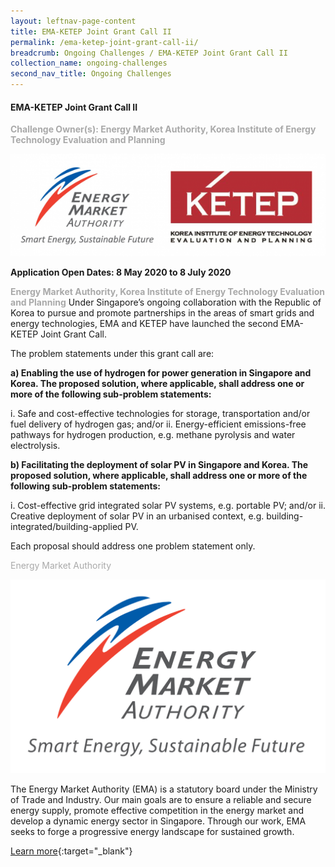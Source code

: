 ```yaml
---
layout: leftnav-page-content
title: EMA-KETEP Joint Grant Call II
permalink: /ema-ketep-joint-grant-call-ii/
breadcrumb: Ongoing Challenges / EMA-KETEP Joint Grant Call II
collection_name: ongoing-challenges
second_nav_title: Ongoing Challenges
---
```


#### EMA-KETEP Joint Grant Call II

<font color="#a9a9a9"><b>Challenge Owner(s): Energy Market Authority, Korea Institute of Energy Technology Evaluation and Planning</b></font>

![1](/images/ongoing-challenges/EMA-Ketep.png)


**Application Open Dates: 8 May 2020 to 8 July 2020**<br>

<font color=" #a9a9a9"><b>Energy Market Authority, Korea Institute of Energy Technology Evaluation and Planning</b></font>
Under Singapore’s ongoing collaboration with the Republic of Korea to pursue and promote partnerships in the areas of smart grids and energy technologies, EMA and KETEP have launched the second EMA-KETEP Joint Grant Call. 

The problem statements under this grant call are: 

<b>a)	Enabling the use of hydrogen for power generation in Singapore and Korea. The proposed solution, where applicable, shall address one or more of the following sub-problem statements:</b>

i.	Safe and cost-effective technologies for storage, transportation and/or fuel delivery of hydrogen gas; and/or
ii.	Energy-efficient emissions-free pathways for hydrogen production, e.g. methane pyrolysis and water electrolysis.

<b>b)	Facilitating the deployment of solar PV in Singapore and Korea. The proposed solution, where applicable, shall address one or more of the following sub-problem statements:</b>

i.	Cost-effective grid integrated solar PV systems, e.g. portable PV; and/or
ii.	Creative deployment of solar PV in an urbanised context, e.g. building-integrated/building-applied PV. 

Each proposal should address one problem statement only.

<font color="#a9a9a9">Energy Market Authority</font>

![1](/images/ongoing-challenges/EMA_Logo.jpg)

The Energy Market Authority (EMA) is a statutory board under the Ministry of Trade and Industry. Our main goals are to ensure a reliable and secure energy supply, promote effective competition in the energy market and develop a dynamic energy sector in Singapore. Through our work, EMA seeks to forge a progressive energy landscape for sustained growth.



[Learn more](https://researchgrant.gov.sg/Pages/GrantCallDetail.aspx?AXID=EMA-EP008&CompanyCode=nrf){:target="_blank"}
